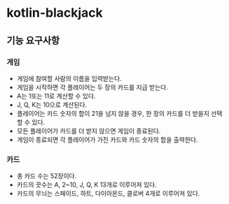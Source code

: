 # kotlin-blackjack
## 기능 요구사항
### 게임
- 게임에 참여할 사람의 이름을 입력받는다.
- 게임을 시작하면 각 플레이어는 두 장의 카드를 지급 받는다.
- A는 1또는 11로 계산할 수 있다.
- J, Q, K는 10으로 계산된다.
- 플레이어는 카드 숫자의 합이 21을 넘지 않을 경우, 한 장의 카드를 더 받을지 선택할 수 있다.
- 모든 플레이어가 카드를 더 받지 않으면 게임이 종료된다.
- 게임이 종료되면 각 플레이어가 가진 카드와 카드 숫자의 합을 출력한다.

### 카드
- 총 카드 수는 52장이다.
- 카드의 끗수는 A, 2~10, J, Q, K 13개로 이루어져 있다.
- 카드의 무늬는 스페이드, 하트, 다이아몬드, 클로버 4개로 이루어져 있다.
